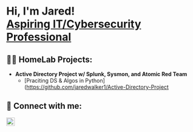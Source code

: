 <h1>Hi, I'm Jared! <br/><a href="https://www.linkedin.com/in/jaredwalker1/">Aspiring IT/Cybersecurity Professional</a> </h1>

<h2>👨‍💻 HomeLab Projects:</h2>

- <b>Active Directory Project w/ Splunk, Sysmon, and Atomic Red Team</b>
  - [Praciting DS & Algos in Python](https://github.com/jaredwalker1/Active-Directory-Project

<h2> 🤳 Connect with me:</h2>


[<img align="left" alt="JoshMadakor | LinkedIn" width="22px" src="https://cdn.jsdelivr.net/npm/simple-icons@v3/icons/linkedin.svg" />][linkedin]



[linkedin]: https://linkedin.com/in/jaredwalker1
